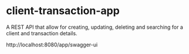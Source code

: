 # client-transaction-app

A REST API that allow for creating, updating, deleting and searching for a client and transaction details.

http://localhost:8080/app/swagger-ui


